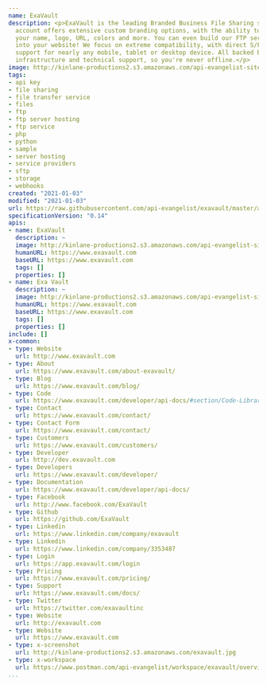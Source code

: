 ```yaml
---
name: ExaVault
description: <p>ExaVault is the leading Branded Business File Sharing service. Every
  account offers extensive custom branding options, with the ability to customize
  your name, logo, URL, colors and more. You can even build our FTP service right
  into your website! We focus on extreme compatibility, with direct S/FTP access and
  support for nearly any mobile, tablet or desktop device. All backed by world-class
  infrastructure and technical support, so you're never offline.</p>
image: http://kinlane-productions2.s3.amazonaws.com/api-evangelist-site/company/logos/exavault-logo.png
tags:
- api key
- file sharing
- file transfer service
- files
- ftp
- ftp server hosting
- ftp service
- php
- python
- sample
- server hosting
- service providers
- sftp
- storage
- webhooks
created: "2021-01-03"
modified: "2021-01-03"
url: https://raw.githubusercontent.com/api-evangelist/exavault/master/apis.json
specificationVersion: "0.14"
apis:
- name: ExaVault
  description: ~
  image: http://kinlane-productions2.s3.amazonaws.com/api-evangelist-site/company/logos/exavault-logo.png
  humanURL: https://www.exavault.com
  baseURL: https://www.exavault.com
  tags: []
  properties: []
- name: Exa Vault
  description: ~
  image: http://kinlane-productions2.s3.amazonaws.com/api-evangelist-site/company/logos/exavault-logo.png
  humanURL: https://www.exavault.com
  baseURL: https://www.exavault.com
  tags: []
  properties: []
include: []
x-common:
- type: Website
  url: http://www.exavault.com
- type: About
  url: https://www.exavault.com/about-exavault/
- type: Blog
  url: https://www.exavault.com/blog/
- type: Code
  url: https://www.exavault.com/developer/api-docs/#section/Code-Libraries-and-Sample-PHP-Code
- type: Contact
  url: https://www.exavault.com/contact/
- type: Contact Form
  url: https://www.exavault.com/contact/
- type: Customers
  url: https://www.exavault.com/customers/
- type: Developer
  url: http://dev.exavault.com
- type: Developers
  url: https://www.exavault.com/developer/
- type: Documentation
  url: https://www.exavault.com/developer/api-docs/
- type: Facebook
  url: http://www.facebook.com/ExaVault
- type: Github
  url: https://github.com/ExaVault
- type: Linkedin
  url: https://www.linkedin.com/company/exavault
- type: Linkedin
  url: https://www.linkedin.com/company/3353487
- type: Login
  url: https://app.exavault.com/login
- type: Pricing
  url: https://www.exavault.com/pricing/
- type: Support
  url: https://www.exavault.com/docs/
- type: Twitter
  url: https://twitter.com/exavaultinc
- type: Website
  url: http://exavault.com
- type: Website
  url: https://www.exavault.com
- type: x-screenshot
  url: http://kinlane-productions2.s3.amazonaws.com/exavault.jpg
- type: x-workspace
  url: https://www.postman.com/api-evangelist/workspace/exavault/overview
...
```

